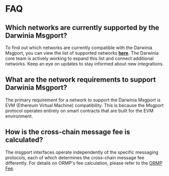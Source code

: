 # FAQ

## Which networks are currently supported by the Darwinia Msgport?

To find out which networks are currently compatible with the Darwinia Msgport, you can view the list of supported networks **[here](../msgport/networks.md)**. The Darwinia core team is actively working to expand this list and connect additional networks. Keep an eye on updates to stay informed about new integrations.

## What are the network requirements to support Darwinia Msgport?

The primary requirement for a network to support the Darwinia Msgport is EVM (Ethereum Virtual Machine) compatibility. This is because the Msgport protocol operates entirely on smart contracts that are built for the EVM environment.

## How is the cross-chain message fee is calculated?

The msgport interfaces operate independently of the specific messaging protocols, each of which determines the cross-chain message fee differently. For details on ORMP's fee calculation, please refer to the [ORMP Fee](../msgport/messaging-protocols/ormp.md#cross-chain-fee).